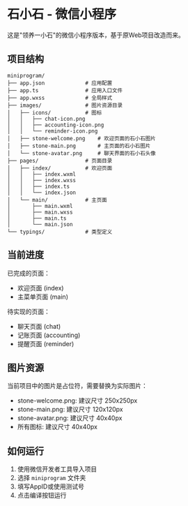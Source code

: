 # 石小石 - 微信小程序

这是"领养一小石"的微信小程序版本，基于原Web项目改造而来。

## 项目结构

```
miniprogram/
├── app.json             # 应用配置
├── app.ts               # 应用入口文件
├── app.wxss             # 全局样式
├── images/              # 图片资源目录
│   ├── icons/           # 图标
│   │   ├── chat-icon.png
│   │   ├── accounting-icon.png
│   │   └── reminder-icon.png
│   ├── stone-welcome.png    # 欢迎页面的石小石图片
│   ├── stone-main.png       # 主页面的石小石图片
│   └── stone-avatar.png     # 聊天界面的石小石头像
├── pages/               # 页面目录
│   ├── index/           # 欢迎页面
│   │   ├── index.wxml
│   │   ├── index.wxss
│   │   ├── index.ts
│   │   └── index.json
│   └── main/            # 主页面
│       ├── main.wxml
│       ├── main.wxss
│       ├── main.ts
│       └── main.json
└── typings/             # 类型定义
```

## 当前进度

已完成的页面：
- 欢迎页面 (index)
- 主菜单页面 (main)

待实现的页面：
- 聊天页面 (chat)
- 记账页面 (accounting)
- 提醒页面 (reminder)

## 图片资源

当前项目中的图片是占位符，需要替换为实际图片：
- stone-welcome.png: 建议尺寸 250x250px
- stone-main.png: 建议尺寸 120x120px
- stone-avatar.png: 建议尺寸 40x40px
- 所有图标: 建议尺寸 40x40px

## 如何运行

1. 使用微信开发者工具导入项目
2. 选择 `miniprogram` 文件夹
3. 填写AppID或使用测试号
4. 点击编译按钮运行 